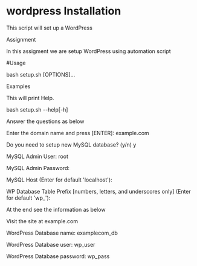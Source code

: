 # wordpress Installation
This script will set up a WordPress

Assignment

In this assigment we are setup WordPress using automation script

#Usage

bash setup.sh [OPTIONS]...

Examples

This will print Help.

bash setup.sh --help[-h]

Answer the questions as below

Enter the domain name and press [ENTER]: example.com

Do you need to setup new MySQL database? (y/n) y

MySQL Admin User: root

MySQL Admin Password:

MySQL Host (Enter for default 'localhost'):

WP Database Table Prefix [numbers, letters, and underscores only] (Enter for default 'wp_'):

At the end see the information as below

Visit the site at example.com

WordPress Database name: examplecom_db

WordPress Database user: wp_user

WordPress Database password: wp_pass
